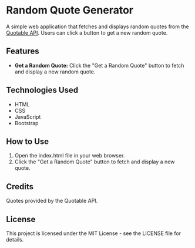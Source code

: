 # Random Quote Generator

A simple web application that fetches and displays random quotes from the [Quotable API](https://api.quotable.io/). Users can click a button to get a new random quote.

## Features

- **Get a Random Quote:** Click the "Get a Random Quote" button to fetch and display a new random quote.

## Technologies Used

- HTML
- CSS
- JavaScript
- Bootstrap

## How to Use

1. Open the index.html file in your web browser.
2. Click the "Get a Random Quote" button to fetch and display a new quote.

## Credits
Quotes provided by the Quotable API.

## License
This project is licensed under the MIT License - see the LICENSE file for details.


